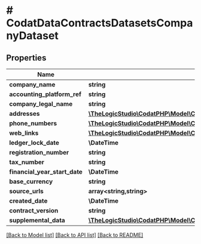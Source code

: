 # # CodatDataContractsDatasetsCompanyDataset

## Properties

Name | Type | Description | Notes
------------ | ------------- | ------------- | -------------
**company_name** | **string** |  | [optional]
**accounting_platform_ref** | **string** |  | [optional]
**company_legal_name** | **string** |  | [optional]
**addresses** | [**\TheLogicStudio\CodatPHP\Model\CodatDataContractsDatasetsAddress[]**](CodatDataContractsDatasetsAddress.md) |  | [optional]
**phone_numbers** | [**\TheLogicStudio\CodatPHP\Model\CodatDataContractsDatasetsPhone[]**](CodatDataContractsDatasetsPhone.md) |  | [optional]
**web_links** | [**\TheLogicStudio\CodatPHP\Model\CodatDataContractsDatasetsWebLink[]**](CodatDataContractsDatasetsWebLink.md) |  | [optional]
**ledger_lock_date** | **\DateTime** |  | [optional]
**registration_number** | **string** |  | [optional]
**tax_number** | **string** |  | [optional]
**financial_year_start_date** | **\DateTime** |  | [optional]
**base_currency** | **string** |  | [optional]
**source_urls** | **array<string,string>** |  | [optional]
**created_date** | **\DateTime** |  | [optional]
**contract_version** | **string** |  | [optional]
**supplemental_data** | [**\TheLogicStudio\CodatPHP\Model\CodatDataContractsDatasetsDataInterfacesSupplementalData**](CodatDataContractsDatasetsDataInterfacesSupplementalData.md) |  | [optional]

[[Back to Model list]](../../README.md#models) [[Back to API list]](../../README.md#endpoints) [[Back to README]](../../README.md)
